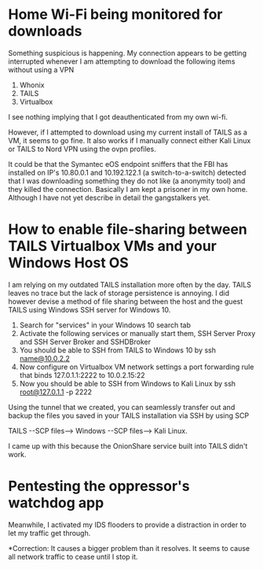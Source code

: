 # Home Wi-Fi being monitored for downloads

Something suspicious is happening. My connection appears to be getting interrupted whenever I am attempting to download the following items without using a VPN

1. Whonix
2. TAILS
3. Virtualbox

I see nothing implying that I got deauthenticated from my own wi-fi. 

However, if I attempted to download using my current install of TAILS as a VM, it seems to go fine. It also works if I manually connect either Kali Linux or TAILS to Nord VPN using the ovpn profiles.

It could be that the Symantec eOS endpoint sniffers that the FBI has installed on IP's 10.80.0.1 and 10.192.122.1 (a switch-to-a-switch) detected that I was downloading something they do not like (a anonymity tool) and they killed the connection. Basically I am kept a prisoner in my own home. Although I have not yet describe in detail the gangstalkers yet.

# How to enable file-sharing between TAILS Virtualbox VMs and your Windows Host OS

I am relying on my outdated TAILS installation more often by the day. TAILS leaves no trace but the lack of storage persistence is annoying. I did however devise a method of file sharing between the host and the guest TAILS using Windows SSH server for Windows 10.

1. Search for "services" in your Windows 10 search tab
2. Activate the following services or manually start them, SSH Server Proxy and SSH Server Broker and SSHDBroker
3. You should be able to SSH from TAILS to Windows 10 by ssh name@10.0.2.2
4. Now configure on Virtualbox VM network settings a port forwarding rule that binds 127.0.1.1:2222 to 10.0.2.15:22
5. Now you should be able to SSH from Windows to Kali Linux by ssh root@127.0.1.1 -p 2222

Using the tunnel that we created, you can seamlessly transfer out and backup the files you saved in your TAILS installation via SSH by using SCP

TAILS --SCP files--> Windows --SCP files--> Kali Linux.

I came up with this because the OnionShare service built into TAILS didn't work.

# Pentesting the oppressor's watchdog app

Meanwhile, I activated my IDS flooders to provide a distraction in order to let my traffic get through.

*Correction: It causes a bigger problem than it resolves. It seems to cause all network traffic to cease until I stop it.

